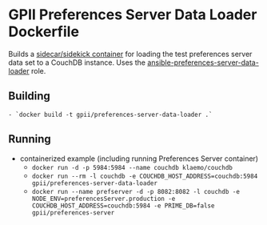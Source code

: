 # GPII Preferences Server Data Loader Dockerfile

Builds a [sidecar/sidekick container](http://blog.kubernetes.io/2015/06/the-distributed-system-toolkit-patterns.html) for loading the test preferences server data set to a CouchDB instance. Uses the [ansible-preferences-server-data-loader](https://github.com/waharnum/ansible-preferences-server-data-loader) role.


## Building

    - `docker build -t gpii/preferences-server-data-loader .`

## Running

- containerized example (including running Preferences Server container)
  - `docker run -d -p 5984:5984 --name couchdb klaemo/couchdb`
  - `docker run --rm -l couchdb -e COUCHDB_HOST_ADDRESS=couchdb:5984 gpii/preferences-server-data-loader`
  - `docker run --name prefserver -d -p 8082:8082 -l couchdb -e NODE_ENV=preferencesServer.production -e COUCHDB_HOST_ADDRESS=couchdb:5984 -e PRIME_DB=false gpii/preferences-server`
